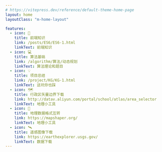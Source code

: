 ```yaml
---
# https://vitepress.dev/reference/default-theme-home-page
layout: home
layoutClass: "m-home-layout"

features:
  - icon: 📖
    title: 前端知识
    link: /posts/ES6/ES6-1.html
    linkText: 前端知识
  - icon: 💻
    title: 算法基础
    link: /algorithm/算法/动态规划
    linkText: 算法理论和题目
  - icon: 💡
    title: 项目总结
    link: /project/KG/KG-1.html
    linkText: 这坑你也踩
  - icon: 🗺️
    title: 行政区矢量边界下载
    link: http://datav.aliyun.com/portal/school/atlas/area_selector
    linkText: 地理小工具
  - icon: 🔣
    title: 地理数据格式互转
    link: https://mapshaper.org/
    linkText: 地理小工具
  - icon: 🛰️
    title: 遥感图像下载
    link: https://earthexplorer.usgs.gov/
    linkText: 数据下载
---
```


<!-- @format -->
